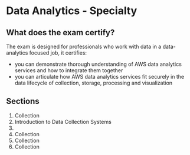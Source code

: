 # Data Analytics - Specialty

## What does the exam certify?

The exam is designed for professionals who work with data in a data-analytics focused job, it certifies:
  * you can demonstrate thorough understanding of AWS data analytics services and how to integrate them together
  * you can articulate how AWS data analytics services fit securely in the data lifecycle of collection, storage, processing and visualization

## Sections

1. Collection
  1. Introduction to Data Collection Systems
  1.
1. Collection
1. Collection
1. Collection
